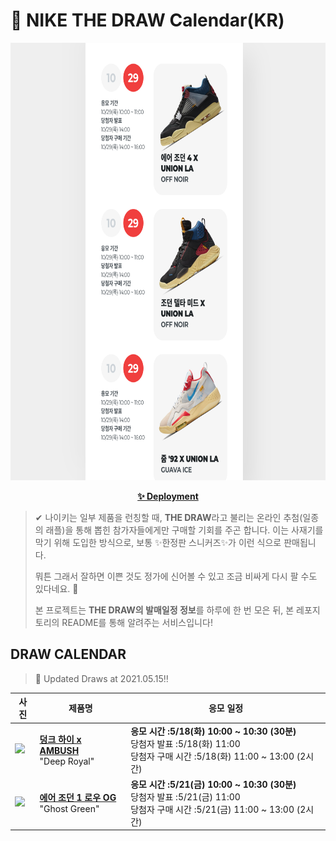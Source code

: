 # 👟 NIKE THE DRAW Calendar(KR)

<div align="center">
  <a href="https://junhoyeo.github.io/NIKE-THE-DRAW-Calendar/">
    <img src="./docs/images/preview.png" alt="Preview image of deployed application" height="700px" width="700px" />
  </a>
</div>

<p align="center">
  <a href="https://junhoyeo.github.io/NIKE-THE-DRAW-Calendar/">
    <strong>✨ Deployment</strong>
  </a>
</p>

> ✔ 나이키는 일부 제품을 런칭할 때, **THE DRAW**라고 불리는 온라인 추첨(일종의 래플)을 통해 뽑힌 참가자들에게만 구매할 기회를 주곤 합니다. 이는 사재기를 막기 위해 도입한 방식으로, 보통 ✨한정판 스니커즈✨가 이런 식으로 판매됩니다.
>
> 뭐튼 그래서 잘하면 이쁜 것도 정가에 신어볼 수 있고 조금 비싸게 다시 팔 수도 있다네요. 🤭
>
> 본 프로젝트는 **THE DRAW의 발매일정 정보**를 하루에 한 번 모은 뒤, 본 레포지토리의 README를 통해 알려주는 서비스입니다!

## DRAW CALENDAR

<!-- DRAW CALENDAR: START -->

> 👟 Updated Draws at 2021.05.15‼️

| 사진 | 제품명 | 응모 일정 |
| --- | ---- | ------- |
| <img src="https://static-breeze.nike.co.kr/kr/ko_kr/cmsstatic/product/CU7544-400/ecc4a8d1-b088-4bf1-a845-17a414dfdcff_primary.jpg?snkrBrowse" width="256" /> | <a href="https://www.nike.com/kr/launch/t/adult-unisex/fw/nike-sportswear/CU7544-400/lxll58/nike-dunk-hi-ambush"><strong>덩크 하이 x AMBUSH</strong><br /></a> "Deep Royal" | <strong>응모 시간 :5/18(화) 10:00 ~ 10:30 (30분)</strong><br />당첨자 발표 :5/18(화) 11:00<br />당첨자 구매 시간 :5/18(화) 11:00 ~ 13:00 (2시간) |
| <img src="https://static-breeze.nike.co.kr/kr/ko_kr/cmsstatic/product/DM7837-103/aaceb74a-50e2-4702-afc5-96f1136f915c_primary.jpg?snkrBrowse" width="256" /> | <a href="https://www.nike.com/kr/launch/t/men/fw/basketball/DM7837-103/cuwq65/air-jordan-1-low-og"><strong>에어 조던 1 로우 OG</strong><br /></a> "Ghost Green" | <strong>응모 시간 :5/21(금) 10:00 ~ 10:30 (30분)</strong><br />당첨자 발표 :5/21(금) 11:00<br />당첨자 구매 시간 :5/21(금) 11:00 ~ 13:00 (2시간) |

<!-- DRAW CALENDAR: END -->

